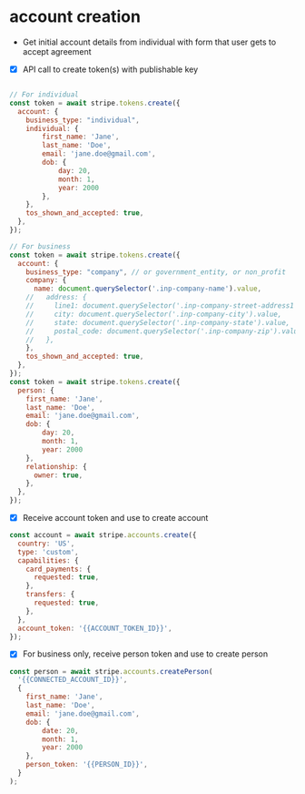 # account creation

- Get initial account details from individual with form that user gets to accept agreement
- [x] API call to create token(s) with publishable key
 <!-- Only account token for individual, person + account token for business -->

```js

// For individual
const token = await stripe.tokens.create({
  account: {
    business_type: "individual",
    individual: {
        first_name: 'Jane',
        last_name: 'Doe',
        email: 'jane.doe@gmail.com',
        dob: {
            day: 20,
            month: 1,
            year: 2000
        },
    },
    tos_shown_and_accepted: true,
  },
});

// For business
const token = await stripe.tokens.create({
  account: {
    business_type: "company", // or government_entity, or non_profit
    company: {
      name: document.querySelector('.inp-company-name').value,
    //   address: {
    //     line1: document.querySelector('.inp-company-street-address1').value,
    //     city: document.querySelector('.inp-company-city').value,
    //     state: document.querySelector('.inp-company-state').value,
    //     postal_code: document.querySelector('.inp-company-zip').value,
    //   },
    },
    tos_shown_and_accepted: true,
  },
});
const token = await stripe.tokens.create({
  person: {
    first_name: 'Jane',
    last_name: 'Doe',
    email: 'jane.doe@gmail.com',
    dob: {
        day: 20,
        month: 1,
        year: 2000
    },
    relationship: {
      owner: true,
    },
  },
});

```

- [x] Receive account token and use to create account

```js
const account = await stripe.accounts.create({
  country: 'US',
  type: 'custom',
  capabilities: {
    card_payments: {
      requested: true,
    },
    transfers: {
      requested: true,
    },
  },
  account_token: '{{ACCOUNT_TOKEN_ID}}',
});
```

- [x] For business only, receive person token and use to create person

```js
const person = await stripe.accounts.createPerson(
  '{{CONNECTED_ACCOUNT_ID}}',
  {
    first_name: 'Jane',
    last_name: 'Doe',
    email: 'jane.doe@gmail.com',
    dob: {
        date: 20,
        month: 1,
        year: 2000
    },
    person_token: '{{PERSON_ID}}',
  }
);
```
